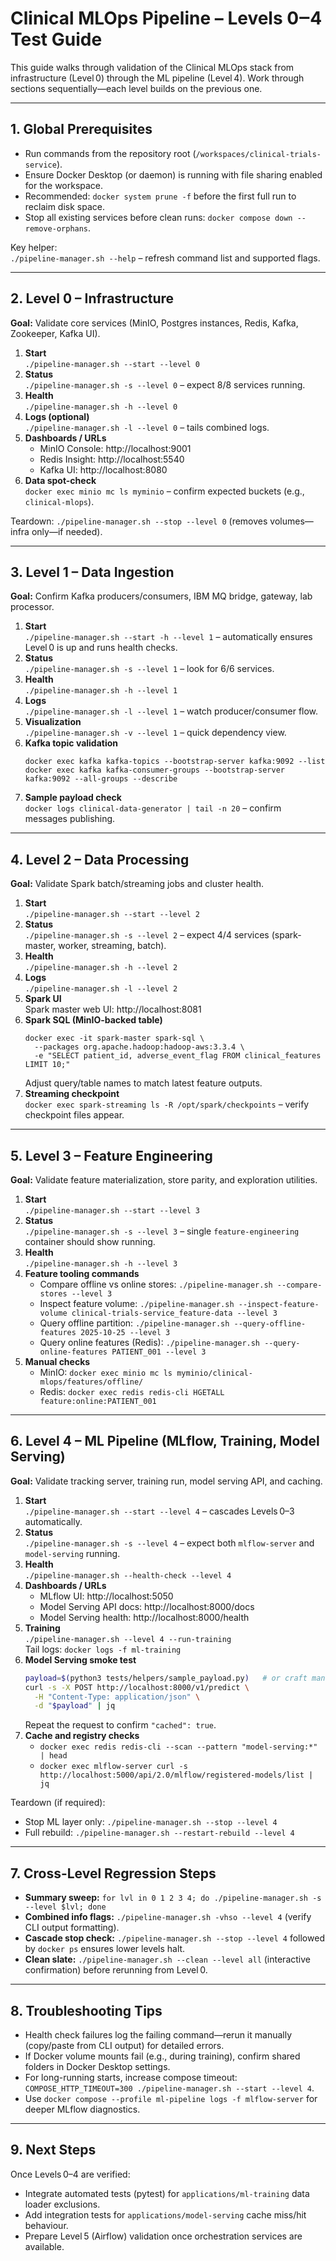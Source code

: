 # Clinical MLOps Pipeline – Levels 0‒4 Test Guide

This guide walks through validation of the Clinical MLOps stack from infrastructure (Level 0) through the ML pipeline (Level 4). Work through sections sequentially—each level builds on the previous one.

---

## 1. Global Prerequisites

- Run commands from the repository root (`/workspaces/clinical-trials-service`).
- Ensure Docker Desktop (or daemon) is running with file sharing enabled for the workspace.
- Recommended: `docker system prune -f` before the first full run to reclaim disk space.
- Stop all existing services before clean runs: `docker compose down --remove-orphans`.

Key helper:  
`./pipeline-manager.sh --help` – refresh command list and supported flags.

---

## 2. Level 0 – Infrastructure

**Goal:** Validate core services (MinIO, Postgres instances, Redis, Kafka, Zookeeper, Kafka UI).

1. **Start**  
   `./pipeline-manager.sh --start --level 0`
2. **Status**  
   `./pipeline-manager.sh -s --level 0` – expect 8/8 services running.
3. **Health**  
   `./pipeline-manager.sh -h --level 0`
4. **Logs (optional)**  
   `./pipeline-manager.sh -l --level 0` – tails combined logs.
5. **Dashboards / URLs**  
   - MinIO Console: http://localhost:9001  
   - Redis Insight: http://localhost:5540  
   - Kafka UI: http://localhost:8080
6. **Data spot-check**  
   `docker exec minio mc ls myminio` – confirm expected buckets (e.g., `clinical-mlops`).

Teardown: `./pipeline-manager.sh --stop --level 0` (removes volumes—infra only—if needed).

---

## 3. Level 1 – Data Ingestion

**Goal:** Confirm Kafka producers/consumers, IBM MQ bridge, gateway, lab processor.

1. **Start**  
   `./pipeline-manager.sh --start -h --level 1` – automatically ensures Level 0 is up and runs health checks.
2. **Status**  
   `./pipeline-manager.sh -s --level 1` – look for 6/6 services.
3. **Health**  
   `./pipeline-manager.sh -h --level 1`
4. **Logs**  
   `./pipeline-manager.sh -l --level 1` – watch producer/consumer flow.
5. **Visualization**  
   `./pipeline-manager.sh -v --level 1` – quick dependency view.
6. **Kafka topic validation**  
   ```
   docker exec kafka kafka-topics --bootstrap-server kafka:9092 --list
   docker exec kafka kafka-consumer-groups --bootstrap-server kafka:9092 --all-groups --describe
   ```
7. **Sample payload check**  
   `docker logs clinical-data-generator | tail -n 20` – confirm messages publishing.

---

## 4. Level 2 – Data Processing

**Goal:** Validate Spark batch/streaming jobs and cluster health.

1. **Start**  
   `./pipeline-manager.sh --start --level 2`
2. **Status**  
   `./pipeline-manager.sh -s --level 2` – expect 4/4 services (spark-master, worker, streaming, batch).
3. **Health**  
   `./pipeline-manager.sh -h --level 2`
4. **Logs**  
   `./pipeline-manager.sh -l --level 2`
5. **Spark UI**  
   Spark master web UI: http://localhost:8081
6. **Spark SQL (MinIO-backed table)**  
   ```
   docker exec -it spark-master spark-sql \
     --packages org.apache.hadoop:hadoop-aws:3.3.4 \
     -e "SELECT patient_id, adverse_event_flag FROM clinical_features LIMIT 10;"
   ```
   Adjust query/table names to match latest feature outputs.
7. **Streaming checkpoint**  
   `docker exec spark-streaming ls -R /opt/spark/checkpoints` – verify checkpoint files appear.

---

## 5. Level 3 – Feature Engineering

**Goal:** Validate feature materialization, store parity, and exploration utilities.

1. **Start**  
   `./pipeline-manager.sh --start --level 3`
2. **Status**  
   `./pipeline-manager.sh -s --level 3` – single `feature-engineering` container should show running.
3. **Health**  
   `./pipeline-manager.sh -h --level 3`
4. **Feature tooling commands**
   - Compare offline vs online stores: `./pipeline-manager.sh --compare-stores --level 3`
   - Inspect feature volume: `./pipeline-manager.sh --inspect-feature-volume clinical-trials-service_feature-data --level 3`
   - Query offline partition: `./pipeline-manager.sh --query-offline-features 2025-10-25 --level 3`
   - Query online features (Redis): `./pipeline-manager.sh --query-online-features PATIENT_001 --level 3`
5. **Manual checks**
   - MinIO: `docker exec minio mc ls myminio/clinical-mlops/features/offline/`
   - Redis: `docker exec redis redis-cli HGETALL feature:online:PATIENT_001`

---

## 6. Level 4 – ML Pipeline (MLflow, Training, Model Serving)

**Goal:** Validate tracking server, training run, model serving API, and caching.

1. **Start**  
   `./pipeline-manager.sh --start --level 4` – cascades Levels 0–3 automatically.
2. **Status**  
   `./pipeline-manager.sh -s --level 4` – expect both `mlflow-server` and `model-serving` running.
3. **Health**  
   `./pipeline-manager.sh --health-check --level 4`
4. **Dashboards / URLs**  
   - MLflow UI: http://localhost:5050  
   - Model Serving API docs: http://localhost:8000/docs  
   - Model Serving health: http://localhost:8000/health
5. **Training**  
   `./pipeline-manager.sh --level 4 --run-training`  
   Tail logs: `docker logs -f ml-training`
6. **Model Serving smoke test**
   ```bash
   payload=$(python3 tests/helpers/sample_payload.py)   # or craft manually
   curl -s -X POST http://localhost:8000/v1/predict \
     -H "Content-Type: application/json" \
     -d "$payload" | jq
   ```
   Repeat the request to confirm `"cached": true`.
7. **Cache and registry checks**
   - `docker exec redis redis-cli --scan --pattern "model-serving:*" | head`
   - `docker exec mlflow-server curl -s http://localhost:5000/api/2.0/mlflow/registered-models/list | jq`

Teardown (if required):
- Stop ML layer only: `./pipeline-manager.sh --stop --level 4`
- Full rebuild: `./pipeline-manager.sh --restart-rebuild --level 4`

---

## 7. Cross-Level Regression Steps

- **Summary sweep:** `for lvl in 0 1 2 3 4; do ./pipeline-manager.sh -s --level $lvl; done`
- **Combined info flags:** `./pipeline-manager.sh -vhso --level 4` (verify CLI output formatting).
- **Cascade stop check:** `./pipeline-manager.sh --stop --level 4` followed by `docker ps` ensures lower levels halt.
- **Clean slate:** `./pipeline-manager.sh --clean --level all` (interactive confirmation) before rerunning from Level 0.

---

## 8. Troubleshooting Tips

- Health check failures log the failing command—rerun it manually (copy/paste from CLI output) for detailed errors.
- If Docker volume mounts fail (e.g., during training), confirm shared folders in Docker Desktop settings.
- For long-running starts, increase compose timeout: `COMPOSE_HTTP_TIMEOUT=300 ./pipeline-manager.sh --start --level 4`.
- Use `docker compose --profile ml-pipeline logs -f mlflow-server` for deeper MLflow diagnostics.

---

## 9. Next Steps

Once Levels 0–4 are verified:
- Integrate automated tests (pytest) for `applications/ml-training` data loader exclusions.
- Add integration tests for `applications/model-serving` cache miss/hit behaviour.
- Prepare Level 5 (Airflow) validation once orchestration services are available.

